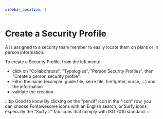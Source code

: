 ```yaml
---
sidebar_position: 1
---
```



# Create a Security Profile

A <OT code="personSecurityProfile" /> is assigned to a security team member to easily locate them on plans or in person information.

<Youtube code="NxKeIipAJfs"/>

To create a Security Profile, from the left menu:

-   click on "Collaborators", "Typologies", "Person Security Profiles", then "Create a person security profile".
-   Fill in the name (example: guide file, serre file, firefighter, nurse, ...) and the <OT code="personSecurityProfile" /> information
-   validate the creation

:::tip Good to know
By clicking on the "pencil" icon in the "Icon" row, you can choose Fontawesome icons with an English search, or Surfy icons, especially the "Surfy 2" tab icons that comply with ISO 7010 standard.
:::
